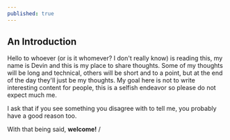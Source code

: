 ```yaml
---
published: true
---
```



## An Introduction

Hello to whoever (or is it whomever? I don't really know) is reading this, my name is Devin and this is my place to share thoughts. Some of my thoughts will be long and technical, others will be short and to a point, but at the end of the day they'll just be my thoughts. My goal here is not to write interesting content for people, this is a selfish endeavor so please do not expect much me.

I ask that if you see something you disagree with to tell me, you probably have a good reason too. 

With that being said, **welcome!**	/
